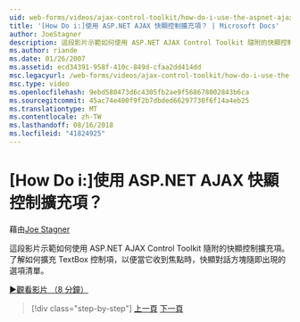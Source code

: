 ```yaml
---
uid: web-forms/videos/ajax-control-toolkit/how-do-i-use-the-aspnet-ajax-popup-control-extender
title: '[How Do i:]使用 ASP.NET AJAX 快顯控制擴充項？ | Microsoft Docs'
author: JoeStagner
description: 這段影片示範如何使用 ASP.NET AJAX Control Toolkit 隨附的快顯控制擴充項。 了解如何擴充 TextBox 控制項，讓...
ms.author: riande
ms.date: 01/26/2007
ms.assetid: ecd34391-958f-410c-849d-cfaa2dd414dd
msc.legacyurl: /web-forms/videos/ajax-control-toolkit/how-do-i-use-the-aspnet-ajax-popup-control-extender
msc.type: video
ms.openlocfilehash: 9ebd580473d6c4305fb2ae9f568678002843b6ca
ms.sourcegitcommit: 45ac74e400f9f2b7dbded66297730f6f14a4eb25
ms.translationtype: MT
ms.contentlocale: zh-TW
ms.lasthandoff: 08/16/2018
ms.locfileid: "41824925"
---
```

<a name="how-do-i-use-the-aspnet-ajax-popup-control-extender"></a>[How Do i:]使用 ASP.NET AJAX 快顯控制擴充項？
====================
藉由[Joe Stagner](https://github.com/JoeStagner)

這段影片示範如何使用 ASP.NET AJAX Control Toolkit 隨附的快顯控制擴充項。 了解如何擴充 TextBox 控制項，以便當它收到焦點時，快顯對話方塊隨即出現的選項清單。

[&#9654;觀看影片 （8 分鐘）](https://channel9.msdn.com/Blogs/ASP-NET-Site-Videos/how-do-i-use-the-aspnet-ajax-popup-control-extender)

> [!div class="step-by-step"]
> [上一頁](how-do-i-use-the-aspnet-ajax-textboxwatermark-control-extender.md)
> [下一頁](how-do-i-use-the-aspnet-ajax-modalpopup-extender-control.md)
